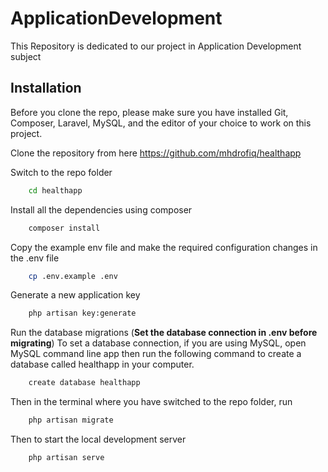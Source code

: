 # ApplicationDevelopment

This Repository is dedicated to our project in Application Development subject

## Installation

Before you clone the repo, please make sure you have installed Git, Composer, Laravel, MySQL, and the editor of your choice to work on this project.

Clone the repository from here https://github.com/mhdrofiq/healthapp

Switch to the repo folder

```bash
    cd healthapp
```

Install all the dependencies using composer

```bash
    composer install
```

Copy the example env file and make the required configuration changes in the .env file

```bash
    cp .env.example .env
```

Generate a new application key

```bash
    php artisan key:generate
```

Run the database migrations (**Set the database connection in .env before migrating**)
To set a database connection, if you are using MySQL, open MySQL command line app then run the following command to create a database called healthapp in your computer.

```bash
    create database healthapp
```

Then in the terminal where you have switched to the repo folder, run

```bash
    php artisan migrate
```

Then to start the local development server

```bash
    php artisan serve
```